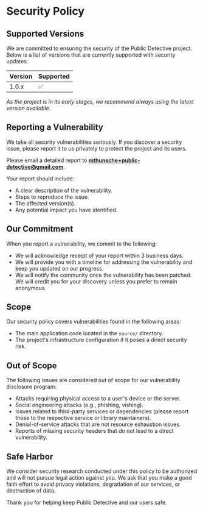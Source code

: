 # Security Policy

## Supported Versions

We are committed to ensuring the security of the Public Detective project. Below is a list of versions that are currently supported with security updates.

| Version | Supported          |
| ------- | ------------------ |
| 1.0.x   | :white_check_mark: |

*As the project is in its early stages, we recommend always using the latest version available.*

## Reporting a Vulnerability

We take all security vulnerabilities seriously. If you discover a security issue, please report it to us privately to protect the project and its users.

Please email a detailed report to **mthunsche+public-detective@gmail.com**.

Your report should include:
- A clear description of the vulnerability.
- Steps to reproduce the issue.
- The affected version(s).
- Any potential impact you have identified.

## Our Commitment

When you report a vulnerability, we commit to the following:
- We will acknowledge receipt of your report within 3 business days.
- We will provide you with a timeline for addressing the vulnerability and keep you updated on our progress.
- We will notify the community once the vulnerability has been patched. We will credit you for your discovery unless you prefer to remain anonymous.

## Scope

Our security policy covers vulnerabilities found in the following areas:
- The main application code located in the `source/` directory.
- The project's infrastructure configuration if it poses a direct security risk.

## Out of Scope

The following issues are considered out of scope for our vulnerability disclosure program:
- Attacks requiring physical access to a user's device or the server.
- Social engineering attacks (e.g., phishing, vishing).
- Issues related to third-party services or dependencies (please report those to the respective service or library maintainers).
- Denial-of-service attacks that are not resource exhaustion issues.
- Reports of missing security headers that do not lead to a direct vulnerability.

## Safe Harbor

We consider security research conducted under this policy to be authorized and will not pursue legal action against you. We ask that you make a good faith effort to avoid privacy violations, degradation of our services, or destruction of data.

Thank you for helping keep Public Detective and our users safe.

